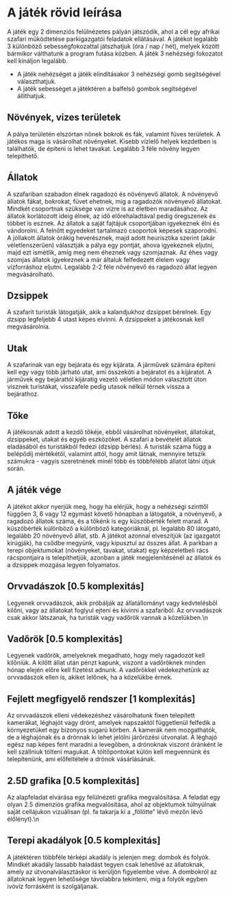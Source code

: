 <h1>A játék rövid leírása </h1>
A játék egy 2 dimenziós felülnézetes pályán játszódik, ahol a cél egy afrikai szafari működtetése
parkigazgatói feladatok ellátásával. A játékot legalább 3 különböző sebességfokozattal játszhatjuk
(óra / nap / hét), melyek között bármikor válthatunk a program futása közben. A játék 3 nehézségi
fokozatot kell kínáljon legalább.
<ul>
<li>A játék nehézséget a játék elindításakor 3 nehézségi gomb segítségével választhatjuk.</li>
<li>A játék sebességet a játéktéren a balfelső gombok segítségével állíthatjuk.</li>
</ul>
<h2>Növények, vizes területek</h2>
A pálya területén elszórtan nőnek bokrok és fák, valamint füves területek. A játékos maga is vásárolhat
növényeket. Kisebb vízlelő helyek kezdetben is találhatók, de építeni is lehet tavakat. Legalább 3 féle
növény legyen telepíthető.
<h2>Állatok</h2>
A szafariban szabadon élnek ragadozó és növényevő állatok. A növényevő állatok fákat, bokrokat, füvet
ehetnek, míg a ragadozók növényevő állatokat. Mindkét csoportnak szüksége van vízre is az életben
maradásához. Az állatok korlátozott ideig élnek, az idő előrehaladtával pedig öregszenek és többet is
esznek. Az állatok a saját fajtájuk csoportjában igyekeznek élni és vándorolni. A felnőtt egyedeket
tartalmazó csoportok képesek szaporodni. A jóllakott állatok órákig heverésznek, majd adott
heurisztika szerint (akár véletlenszerűen) választják a pálya egy pontját, ahova igyekeznek eljutni, majd
ezt ismétlik, amíg meg nem éheznek vagy szomjaznak. Az éhes vagy szomjas állatok igyekeznek a már
általuk felfedezett élelem vagy vízforráshoz eljutni.
Legalább 2-2 féle növényevő és ragadozó állat legyen megvásárolható.
<h2>Dzsippek</h2>
A szafarit turisták látogatják, akik a kalandjukhoz dzsippet bérelnek. Egy dzsipp legfeljebb 4 utast képes
elvinni. A dzsippeket a játékosnak kell megvásárolnia.
<h2>Utak</h2> 
A szafarinak van egy bejárata és egy kijárata. A járművek számára építeni kell egy vagy több járható
utat, ami összeköti a bejáratot és a kijáratot. A járművek egy bejárattól kijáratig vezető véletlen módon
választott úton visznek turistákat, visszafele pedig utasok nélkül térnek vissza a bejárathoz.
<h2>Tőke</h2> 
A játékosnak adott a kezdő tőkéje, ebből vásárolhat növényeket, állatokat, dzsippeket, utakat és egyéb
eszközöket. A szafari a bevételét állatok eladásából és turistákból fedezi (dzsipp bérlés). A turisták
száma függ a belépődíj mértékétől, valamint attól, hogy amit látnak, mennyire tetszik számukra - vagyis
szeretnének minél több és többfélébb állatot látni útjuk során.
<h2>A játék vége</h2>
A játékot akkor nyerjük meg, hogy ha elérjük, hogy a nehézségi szinttől függően 3, 6 vagy 12 egymást
követő hónapban a látogatók, a növényevő, a ragadozó állatok száma, és a tőkénk is egy küszöbérték
felett marad. A küszöbérték különböző a különböző kategóriáknál, pl. legalább 80 látogató, legalább
20 növényevő állat, stb. A játékot azonnal elveszítjük (az igazgatót kirúgják), ha csődbe megyünk, vagy
kipusztul az összes állat.
A parkban a terepi objektumokat (növényeket, tavakat, utakat) egy képzeletbeli rács rácspontjaira is
telepíthetjük, azonban a játék megjelenítésénél az állatok és a dzsippek mozgása legyen folyamatos.


<h2>Orvvadászok [0.5 komplexitás]</h2>
Legyenek orvvadászok, akik próbálják az állatállományt vagy kedvtelésből kilőni, vagy az állatokat
foglyul ejteni és kivinni a szafariból. Az orvvadászok csak akkor látszanak, ha turisták vagy vadőrök
vannak a közelükben.\n
<h2>Vadőrök [0.5 komplexitás]</h2>
Legyenek vadőrök, amelyeknek megadható, hogy mely ragadozót kell kilőniük. A kilőtt állat után pénzt
kapunk, viszont a vadőröknek minden hónap elején előre kell fizetést adnunk. A vadőrökkel
védekezhetünk az orvvadászok ellen is, akiket lelőnek, ha a közelükbe érnek.
<h2>Fejlett megfigyelő rendszer [1 komplexitás]</h2>
Az orvvadászok elleni védekezéshez vásárolhatunk fixen telepített kamerákat, léghajót vagy drónt,
amelyek napszaktól függetlenül felfedik a környezetüket egy bizonyos sugarú körben. A kamerák nem
mozgathatók, de a léghajónak és a drónnak ki lehet jelölni járőrözési útvonalat. A léghajó egész nap
képes fent maradni a levegőben, a drónoknak viszont óránként le kell szállniuk tölteni magukat. A
töltőpontokat külön kell megvennünk és telepítenünk, ami előfeltétele a drónok vásárlásának. 
<h2>2.5D grafika [0.5 komplexitás]</h2>
Az alapfeladat elvárása egy felülnézeti grafika megvalósítása. A feladat egy olyan 2.5 dimenziós grafika
megvalósítása, ahol az objektumok túlnyúlnak saját cellájukon vizuálisan (pl. fa takarja ki a „fölötte”
lévő mezőn lévő élőlényt).\n
<h2>Terepi akadályok [0.5 komplexitás]</h2>
A játéktéren többféle térképi akadály is jelenjen meg: dombok és folyók. Mindkét akadály lassabb
haladást tegyen csak lehetővé az állatoknak, amely az útvonalválasztáskor is kerüljön figyelembe véve.
A dombokról az állatoknak legyen lehetősége távolabbra tekinteni, míg a folyók egyben ivóvíz
forrásként is szolgáljanak.